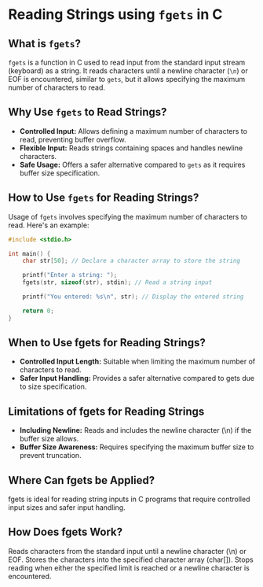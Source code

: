 # Reading Strings using `fgets` in C

## What is `fgets`?
`fgets` is a function in C used to read input from the standard input stream (keyboard) as a string. It reads characters until a newline character (`\n`) or EOF is encountered, similar to `gets`, but it allows specifying the maximum number of characters to read.

## Why Use `fgets` to Read Strings?
- **Controlled Input:** Allows defining a maximum number of characters to read, preventing buffer overflow.
- **Flexible Input:** Reads strings containing spaces and handles newline characters.
- **Safe Usage:** Offers a safer alternative compared to `gets` as it requires buffer size specification.

## How to Use `fgets` for Reading Strings?
Usage of `fgets` involves specifying the maximum number of characters to read. Here's an example:

```c
#include <stdio.h>

int main() {
    char str[50]; // Declare a character array to store the string

    printf("Enter a string: ");
    fgets(str, sizeof(str), stdin); // Read a string input

    printf("You entered: %s\n", str); // Display the entered string

    return 0;
}
```
## When to Use fgets for Reading Strings?
- **Controlled Input Length:** Suitable when limiting the maximum number of characters to read.
- **Safer Input Handling:** Provides a safer alternative compared to gets due to size specification.

## Limitations of fgets for Reading Strings
- **Including Newline:** Reads and includes the newline character (\n) if the buffer size allows.
- **Buffer Size Awareness:** Requires specifying the maximum buffer size to prevent truncation.

## Where Can fgets be Applied?
fgets is ideal for reading string inputs in C programs that require controlled input sizes and safer input handling.

## How Does fgets Work?
Reads characters from the standard input until a newline character (\n) or EOF.
Stores the characters into the specified character array (char[]).
Stops reading when either the specified limit is reached or a newline character is encountered.

